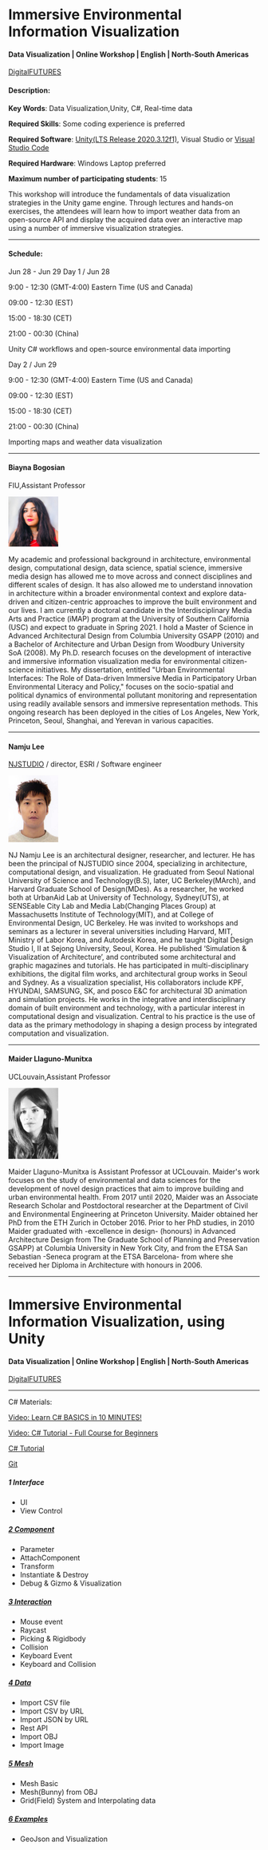 
# Immersive Environmental Information Visualization
#### Data Visualization | Online Workshop | English | North-South Americas

[DigitalFUTURES](https://www.digitalfutures.world/workshops/18.html)



#### Description:
**Key Words**: Data Visualization,Unity, C#, Real-time data 

**Required Skills**: Some coding experience is preferred

**Required Software**: [Unity(LTS Release 2020.3.12f1)](https://unity3d.com/unity/qa/lts-releases?version=2020.3&fbclid=IwAR12EF0jA8un6c3K8SSoHDaEABRa_zWN5Wq9-SWNtTnrHU0l2_pofoAute0), Visual Studio or [Visual Studio Code](https://code.visualstudio.com/)

**Required Hardware**: Windows Laptop preferred

**Maximum number of participating students**: 15

This workshop will introduce the fundamentals of data visualization strategies in the Unity game engine. Through lectures and hands-on exercises, the attendees will learn how to import weather data from an open-source API and display the acquired data over an interactive map using a number of immersive visualization strategies.

----

#### Schedule:

Jun 28 - Jun 29
Day 1 / Jun 28

9:00 - 12:30 (GMT-4:00) Eastern Time (US and Canada)
  
09:00 - 12:30 (EST)
  
15:00 - 18:30 (CET)
  
21:00 - 00:30 (China)

Unity C# workflows and open-source environmental data importing

Day 2 / Jun 29
             
9:00 - 12:30 (GMT-4:00) Eastern Time (US and Canada)

09:00 - 12:30 (EST)

15:00 - 18:30 (CET)

21:00 - 00:30 (China)

Importing maps and weather data visualization


----

#### Biayna Bogosian
FIU,Assistant Professor

<img src="/pictures/210521102106389.jpg" alt="Biayna Bogosian" width="100" height="whatever">

My academic and professional background in architecture, environmental design, computational design, data science, spatial science, immersive media design has allowed me to move across and connect disciplines and different scales of design. It has also allowed me to understand innovation in architecture within a broader environmental context and explore data-driven and citizen-centric approaches to improve the built environment and our lives. I am currently a doctoral candidate in the Interdisciplinary Media Arts and Practice (iMAP) program at the University of Southern California (USC) and expect to graduate in Spring 2021. I hold a Master of Science in Advanced Architectural Design from Columbia University GSAPP (2010) and a Bachelor of Architecture and Urban Design from Woodbury University SoA (2008). My Ph.D. research focuses on the development of interactive and immersive information visualization media for environmental citizen-science initiatives. My dissertation, entitled "Urban Environmental Interfaces: The Role of Data-driven Immersive Media in Participatory Urban Environmental Literacy and Policy," focuses on the socio-spatial and political dynamics of environmental pollutant monitoring and representation using readily available sensors and immersive representation methods. This ongoing research has been deployed in the cities of Los Angeles, New York, Princeton, Seoul, Shanghai, and Yerevan in various capacities.


-------
#### Namju Lee
[NJSTUDIO](www.njstudio.co.kr) / director, ESRI / Software engineer 

<img src="/pictures/210522103131900.jpg" alt="Biayna Bogosian" width="100" height="whatever">

NJ Namju Lee is an architectural designer, researcher, and lecturer. He has been the principal of NJSTUDIO since 2004, specializing in architecture, computational design, and visualization. He graduated from Seoul National University of Science and Technology(B.S), later, UC Berkeley(MArch), and Harvard Graduate School of Design(MDes). As a researcher, he worked both at UrbanAid Lab at University of Technology, Sydney(UTS), at SENSEable City Lab and Media Lab(Changing Places Group) at Massachusetts Institute of Technology(MIT), and at College of Environmental Design, UC Berkeley. He was invited to workshops and seminars as a lecturer in several universities including Harvard, MIT, Ministry of Labor Korea, and Autodesk Korea, and he taught Digital Design Studio I, II at Sejong University, Seoul, Korea. He published ‘Simulation & Visualization of Architecture’, and contributed some architectural and graphic magazines and tutorials. He has participated in multi-disciplinary exhibitions, the digital film works, and architectural group works in Seoul and Sydney. As a visualization specialist, His collaborators include KPF, HYUNDAI, SAMSUNG, SK, and posco E&C for architectural 3D animation and simulation projects. He works in the integrative and interdisciplinary domain of built environment and technology, with a particular interest in computational design and visualization. Central to his practice is the use of data as the primary methodology in shaping a design process by integrated computation and visualization.

-------
#### Maider Llaguno-Munitxa
UCLouvain,Assistant Professor

<img src="/pictures/210520060823997.png" alt="Biayna Bogosian" width="100" height="whatever">


Maider Llaguno-Munitxa is Assistant Professor at UCLouvain. Maider's work focuses on the study of environmental and data sciences for the development of novel design practices that aim to improve building and urban environmental health. From 2017 until 2020, Maider was an Associate Research Scholar and Postdoctoral researcher at the Department of Civil and Environmental Engineering at Princeton University. Maider obtained her PhD from the ETH Zurich in October 2016. Prior to her PhD studies, in 2010 Maider graduated with -excellence in design- (honours) in Advanced Architecture Design from The Graduate School of Planning and Preservation GSAPP) at Columbia University in New York City, and from the ETSA San Sebastian -Seneca program at the ETSA Barcelona- from where she received her Diploma in Architecture with honours in 2006.


-------

# Immersive Environmental Information Visualization, using Unity
#### Data Visualization | Online Workshop | English | North-South Americas

[DigitalFUTURES](https://www.digitalfutures.world/workshops/18.html)


-------
C# Materials:

[Video: Learn C# BASICS in 10 MINUTES!](https://www.youtube.com/watch?v=CPkO1Gek8XQ)

[Video: C# Tutorial - Full Course for Beginners](https://www.youtube.com/watch?v=GhQdlIFylQ8)

[C# Tutorial](https://www.w3schools.com/cs/index.php)


[Git](https://github.com/NamjuLee/DigitalFUTURES-Immersive-Environmental-Information-Visualization)

##### 1 Interface
* UI
* View Control

##### [2 Component](https://github.com/NamjuLee/DigitalFUTURES-Immersive-Environmental-Information-Visualization/tree/main/Introduction%20to%20Unity/Assets/2_Component) 
* Parameter
* AttachComponent
* Transform
* Instantiate & Destroy
* Debug & Gizmo & Visualization
  
##### [3 Interaction](https://github.com/NamjuLee/DigitalFUTURES-Immersive-Environmental-Information-Visualization/tree/main/Introduction%20to%20Unity/Assets/3_Interaction)
* Mouse event
* Raycast
* Picking & Rigidbody
* Collision
* Keyboard Event
* Keyboard and Collision
  
##### [4 Data](https://github.com/NamjuLee/DigitalFUTURES-Immersive-Environmental-Information-Visualization/tree/main/Introduction%20to%20Unity/Assets/4_Data)
* Import CSV file
* Import CSV by URL
* Import JSON by URL
* Rest API
* Import OBJ
* Import Image

##### [5 Mesh]()
* Mesh Basic
* Mesh(Bunny) from OBJ
* Grid(Field) System and Interpolating data

##### [6 Examples]()
* GeoJson and Visualization

